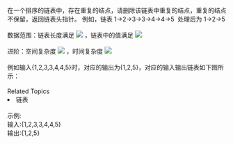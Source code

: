 <div>  在一个排序的链表中，存在重复的结点，请删除该链表中重复的结点，重复的结点不保留，返回链表头指针。 例如，链表 1-&gt;2-&gt;3-&gt;3-&gt;4-&gt;4-&gt;5  处理后为 1-&gt;2-&gt;5 </div> <div>  <br> </div> <div>  数据范围：链表长度满足 <img src="https://www.nowcoder.com/equation?tex=0%20%5Cle%20n%20%5Cle%201000%20%5C"> ，链表中的值满足 <img src="https://www.nowcoder.com/equation?tex=1%20%5Cle%20val%20%5Cle%201000%20%5C"><br> </div> <div>  <br> </div> <div>  进阶：空间复杂度 <img src="https://www.nowcoder.com/equation?tex=O(n)%5C"> ，时间复杂度 <img src="https://www.nowcoder.com/equation?tex=O(n)%20%5C"><br> </div> <div>  <br> </div> <div>  例如输入{1,2,3,3,4,4,5}时，对应的输出为{1,2,5}，<span></span>对应的输入输出链表如下图所示： </div> <div>  <img alt="" src="https://uploadfiles.nowcoder.com/images/20211105/423483716_1636083477137/5B9CC4C8B8AE60071D9441AB64E66772">  </div> <div> </div><div><br></div><div><div>Related Topics</div><div><li>链表</li></div></div><br>示例:<br>输入:{1,2,3,3,4,4,5}<br>输出:{1,2,5}<br>